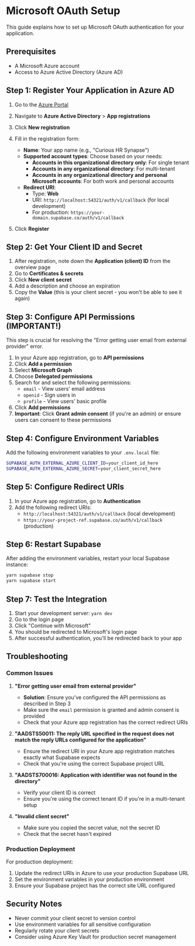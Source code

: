 # Microsoft OAuth Setup

This guide explains how to set up Microsoft OAuth authentication for your application.

## Prerequisites

- A Microsoft Azure account
- Access to Azure Active Directory (Azure AD)

## Step 1: Register Your Application in Azure AD

1. Go to the [Azure Portal](https://portal.azure.com)
2. Navigate to **Azure Active Directory** > **App registrations**
3. Click **New registration**
4. Fill in the registration form:

   - **Name**: Your app name (e.g., "Curious HR Synapse")
   - **Supported account types**: Choose based on your needs:
     - **Accounts in this organizational directory only**: For single tenant
     - **Accounts in any organizational directory**: For multi-tenant
     - **Accounts in any organizational directory and personal Microsoft accounts**: For both work and personal accounts
   - **Redirect URI**:
     - Type: **Web**
     - URI: `http://localhost:54321/auth/v1/callback` (for local development)
     - For production: `https://your-domain.supabase.co/auth/v1/callback`

5. Click **Register**

## Step 2: Get Your Client ID and Secret

1. After registration, note down the **Application (client) ID** from the overview page
2. Go to **Certificates & secrets**
3. Click **New client secret**
4. Add a description and choose an expiration
5. Copy the **Value** (this is your client secret - you won't be able to see it again)

## Step 3: Configure API Permissions (IMPORTANT!)

This step is crucial for resolving the "Error getting user email from external provider" error.

1. In your Azure app registration, go to **API permissions**
2. Click **Add a permission**
3. Select **Microsoft Graph**
4. Choose **Delegated permissions**
5. Search for and select the following permissions:
   - `email` - View users' email address
   - `openid` - Sign users in
   - `profile` - View users' basic profile
6. Click **Add permissions**
7. **Important**: Click **Grant admin consent** (if you're an admin) or ensure users can consent to these permissions

## Step 4: Configure Environment Variables

Add the following environment variables to your `.env.local` file:

```bash
SUPABASE_AUTH_EXTERNAL_AZURE_CLIENT_ID=your_client_id_here
SUPABASE_AUTH_EXTERNAL_AZURE_SECRET=your_client_secret_here
```

## Step 5: Configure Redirect URIs

1. In your Azure app registration, go to **Authentication**
2. Add the following redirect URIs:
   - `http://localhost:54321/auth/v1/callback` (local development)
   - `https://your-project-ref.supabase.co/auth/v1/callback` (production)

## Step 6: Restart Supabase

After adding the environment variables, restart your local Supabase instance:

```bash
yarn supabase stop
yarn supabase start
```

## Step 7: Test the Integration

1. Start your development server: `yarn dev`
2. Go to the login page
3. Click "Continue with Microsoft"
4. You should be redirected to Microsoft's login page
5. After successful authentication, you'll be redirected back to your app

## Troubleshooting

### Common Issues

1. **"Error getting user email from external provider"**

   - **Solution**: Ensure you've configured the API permissions as described in Step 3
   - Make sure the `email` permission is granted and admin consent is provided
   - Check that your Azure app registration has the correct redirect URIs

2. **"AADSTS50011: The reply URL specified in the request does not match the reply URLs configured for the application"**

   - Ensure the redirect URI in your Azure app registration matches exactly what Supabase expects
   - Check that you're using the correct Supabase project URL

3. **"AADSTS700016: Application with identifier was not found in the directory"**

   - Verify your client ID is correct
   - Ensure you're using the correct tenant ID if you're in a multi-tenant setup

4. **"Invalid client secret"**
   - Make sure you copied the secret value, not the secret ID
   - Check that the secret hasn't expired

### Production Deployment

For production deployment:

1. Update the redirect URIs in Azure to use your production Supabase URL
2. Set the environment variables in your production environment
3. Ensure your Supabase project has the correct site URL configured

## Security Notes

- Never commit your client secret to version control
- Use environment variables for all sensitive configuration
- Regularly rotate your client secrets
- Consider using Azure Key Vault for production secret management

